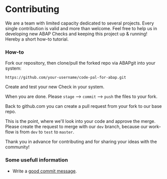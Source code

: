 # Contributing

We are a team with limited capacity dedicated to several projects. Every single contribution is valid and more than welcome. Feel free to help us in developing new ABAP Checks and keeping this project up & running! Hereby a short how-to tutorial.

### How-to

Fork our repository, then clone/pull the forked repo via ABAPgit into your system:

    https://github.com/your-username/code-pal-for-abap.git

Create and test your new Check in your system.

When you are done. Please `stage` --> `commit` --> `push` the files to your fork.

Back to github.com you can create a pull request from your fork to our base repo.

This is the point, where we'll look into your code and approve the merge. Please create the request to merge with our `dev` branch, because our work-flow is from `dev` to `test` to `master`.

Thank you in advance for contributing and for sharing your ideas with the community!

### Some usefull information

* Write a [good commit message](https://chris.beams.io/posts/git-commit/).
